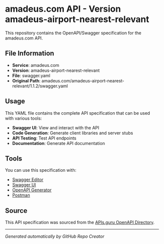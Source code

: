 # amadeus.com API - Version amadeus-airport-nearest-relevant

This repository contains the OpenAPI/Swagger specification for the amadeus.com API.

## File Information

- **Service**: amadeus.com
- **Version**: amadeus-airport-nearest-relevant
- **File**: swagger.yaml
- **Original Path**: amadeus.com/amadeus-airport-nearest-relevant/1.1.2/swagger.yaml

## Usage

This YAML file contains the complete API specification that can be used with various tools:

- **Swagger UI**: View and interact with the API
- **Code Generation**: Generate client libraries and server stubs
- **API Testing**: Test API endpoints
- **Documentation**: Generate API documentation

## Tools

You can use this specification with:

- [Swagger Editor](https://editor.swagger.io/)
- [Swagger UI](https://swagger.io/tools/swagger-ui/)
- [OpenAPI Generator](https://openapi-generator.tech/)
- [Postman](https://www.postman.com/)

## Source

This API specification was sourced from the [APIs.guru OpenAPI Directory](https://github.com/APIs-guru/openapi-directory).

---

*Generated automatically by GitHub Repo Creator*
